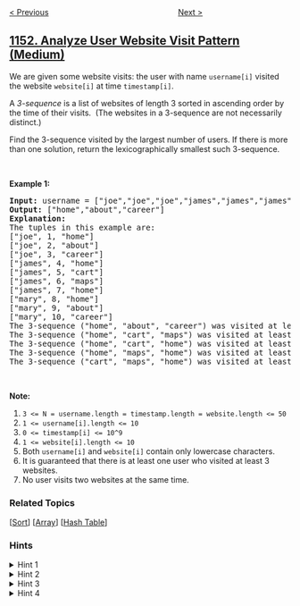 <!--|This file generated by command(leetcode description); DO NOT EDIT.    |-->
<!--+----------------------------------------------------------------------+-->
<!--|@author    openset <openset.wang@gmail.com>                           |-->
<!--|@link      https://github.com/openset                                 |-->
<!--|@home      https://github.com/openset/leetcode                        |-->
<!--+----------------------------------------------------------------------+-->

[< Previous](https://github.com/openset/leetcode/tree/master/problems/minimum-swaps-to-group-all-1s-together "Minimum Swaps to Group All 1's Together")
　　　　　　　　　　　　　　　　
[Next >](https://github.com/openset/leetcode/tree/master/problems/string-transforms-into-another-string "String Transforms Into Another String")

## [1152. Analyze User Website Visit Pattern (Medium)](https://leetcode.com/problems/analyze-user-website-visit-pattern "用户网站访问行为分析")

<p>We are given some website visits: the user with name&nbsp;<code>username[i]</code> visited the website&nbsp;<code>website[i]</code> at time <code>timestamp[i]</code>.</p>

<p>A <em>3-sequence</em>&nbsp;is a list of&nbsp;websites of length 3 sorted in ascending order&nbsp;by the time of their visits.&nbsp; (The websites in a 3-sequence are not necessarily distinct.)</p>

<p>Find the 3-sequence visited&nbsp;by the largest number of users. If there is more than one solution, return the lexicographically smallest such 3-sequence.</p>

<p>&nbsp;</p>

<p><strong>Example 1:</strong></p>

<pre>
<strong>Input: </strong>username = <span>[&quot;joe&quot;,&quot;joe&quot;,&quot;joe&quot;,&quot;james&quot;,&quot;james&quot;,&quot;james&quot;,&quot;james&quot;,&quot;mary&quot;,&quot;mary&quot;,&quot;mary&quot;]</span>, timestamp = <span id="example-input-1-2">[1,2,3,4,5,6,7,8,9,10]</span>, website = <span id="example-input-1-3">[&quot;home&quot;,&quot;about&quot;,&quot;career&quot;,&quot;home&quot;,&quot;cart&quot;,&quot;maps&quot;,&quot;home&quot;,&quot;home&quot;,&quot;about&quot;,&quot;career&quot;]</span>
<strong>Output: </strong><span id="example-output-1">[&quot;home&quot;,&quot;about&quot;,&quot;career&quot;]</span>
<strong>Explanation: </strong>
The tuples in this example are:
[&quot;joe&quot;, 1, &quot;home&quot;]
[&quot;joe&quot;, 2, &quot;about&quot;]
[&quot;joe&quot;, 3, &quot;career&quot;]
[&quot;james&quot;, 4, &quot;home&quot;]
[&quot;james&quot;, 5, &quot;cart&quot;]
[&quot;james&quot;, 6, &quot;maps&quot;]
[&quot;james&quot;, 7, &quot;home&quot;]
[&quot;mary&quot;, 8, &quot;home&quot;]
[&quot;mary&quot;, 9, &quot;about&quot;]
[&quot;mary&quot;, 10, &quot;career&quot;]
The 3-sequence (&quot;home&quot;, &quot;about&quot;, &quot;career&quot;) was visited at least once by <strong>2</strong> users.
The 3-sequence (&quot;home&quot;, &quot;cart&quot;, &quot;maps&quot;) was visited at least once by 1 user.
The 3-sequence (&quot;home&quot;, &quot;cart&quot;, &quot;home&quot;) was visited at least once by 1 user.
The 3-sequence (&quot;home&quot;, &quot;maps&quot;, &quot;home&quot;) was visited at least once by 1 user.
The 3-sequence (&quot;cart&quot;, &quot;maps&quot;, &quot;home&quot;) was visited at least once by 1 user.
</pre>

<p>&nbsp;</p>

<p><strong>Note:</strong></p>

<ol>
	<li><code>3 &lt;= N = username.length = timestamp.length = website.length &lt;= 50</code></li>
	<li><code>1 &lt;= username[i].length &lt;= 10</code></li>
	<li><code>0 &lt;= timestamp[i] &lt;= 10^9</code></li>
	<li><code>1 &lt;= website[i].length &lt;= 10</code></li>
	<li>Both <code>username[i]</code> and <code>website[i]</code> contain only lowercase characters.</li>
	<li>It is guaranteed that there is at least one user who visited at least 3 websites.</li>
	<li>No user visits two websites at the same time.</li>
</ol>

### Related Topics
  [[Sort](https://github.com/openset/leetcode/tree/master/tag/sort/README.md)]
  [[Array](https://github.com/openset/leetcode/tree/master/tag/array/README.md)]
  [[Hash Table](https://github.com/openset/leetcode/tree/master/tag/hash-table/README.md)]

### Hints
<details>
<summary>Hint 1</summary>
Let's find for every user separately the websites he visited.
</details>

<details>
<summary>Hint 2</summary>
Consider all possible 3-sequences, find the number of distinct users who visited each of them.
</details>

<details>
<summary>Hint 3</summary>
How to check if some user visited some 3-sequence ?
</details>

<details>
<summary>Hint 4</summary>
Store for every user all the 3-sequence he visited.
</details>
